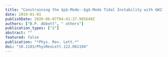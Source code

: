 ```yaml
---
title: "Constraining the $p$-Mode--$g$-Mode Tidal Instability with GW170817"
date: 2019-01-01
publishDate: 2020-06-07T04:41:37.985649Z
authors: ["B.P. Abbott", " others"]
publication_types: ["2"]
abstract: ""
featured: false
publication: "*Phys. Rev. Lett.*"
doi: "10.1103/PhysRevLett.122.061104"
---
```


